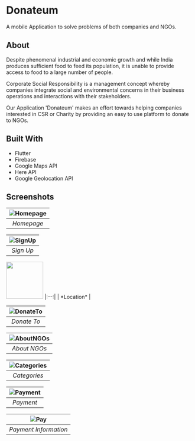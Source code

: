 
# Donateum

A mobile Application to solve problems of both companies and NGOs.




## About

Despite phenomenal industrial and economic growth and while India produces sufficient food to feed its population, it is unable to provide access to food to a large number of people.

Corporate Social Responsibility is a management concept whereby  companies integrate social and environmental concerns in their business  operations and interactions with their stakeholders.

Our Application 'Donateum' makes an effort towards helping companies interested in CSR or Charity by providing an easy to use platform to donate to NGOs.

## Built With

* Flutter
* Firebase
* Google Maps API
* Here API
* Google Geolocation API
## Screenshots



| ![Homepage](https://i.imgur.com/48Y1RoF.png) | 
|:--:| 
| *Homepage* |

| ![SignUp](https://i.imgur.com/ATU0CHe.png) | 
|:--:| 
| *Sign Up* |


<img src="https://i.imgur.com/JMDAkXZ.png" width="100" height="100">
|:--:| 
| *Location* |


| ![DonateTo](https://i.imgur.com/wUQNmg3.png) | 
|:--:| 
| *Donate To* |


| ![AboutNGOs](https://i.imgur.com/CzLmklB.png) | 
|:--:| 
| *About NGOs* |


| ![Categories](https://i.imgur.com/gBza4cB.png) | 
|:--:| 
| *Categories* |

| ![Payment](https://i.imgur.com/aJZn60D.png) | 
|:--:| 
| *Payment* |

| ![Pay](https://i.imgur.com/LXZiF09.png) | 
|:--:| 
| *Payment Information* |





